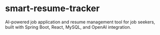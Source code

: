 # smart-resume-tracker
AI-powered job application and resume management tool for job seekers, built with Spring Boot, React, MySQL, and OpenAI integration.
